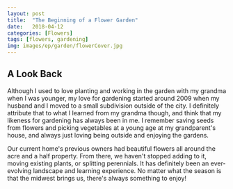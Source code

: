 ```yaml
---
layout: post
title:  "The Beginning of a Flower Garden"
date:   2018-04-12
categories: [Flowers]
tags: [flowers, gardening]
img: images/ep/garden/flowerCover.jpg
---
```


## A Look Back

Although I used to love planting and working in the garden with my grandma when I was younger, my love for gardening started around 2009 when my husband and I moved to a small subdivision outside of the city. I definitely attribute that to what I learned from my grandma though, and think that my likeness for gardening has always been in me.<!--more--> I remember saving seeds from flowers and picking vegetables at a young age at my grandparent's house, and always just loving being outside and enjoying the gardens.

Our current home's previous owners had beautiful flowers all around the acre and a half property. From there, we haven't stopped adding to it, moving existing plants, or splitting perennials. It has definitely been an ever-evolving landscape and learning experience. No matter what the season is that the midwest brings us, there's always something to enjoy!
